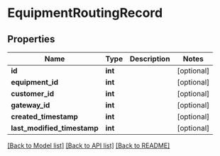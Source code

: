 # EquipmentRoutingRecord

## Properties
Name | Type | Description | Notes
------------ | ------------- | ------------- | -------------
**id** | **int** |  | [optional] 
**equipment_id** | **int** |  | [optional] 
**customer_id** | **int** |  | [optional] 
**gateway_id** | **int** |  | [optional] 
**created_timestamp** | **int** |  | [optional] 
**last_modified_timestamp** | **int** |  | [optional] 

[[Back to Model list]](../README.md#documentation-for-models) [[Back to API list]](../README.md#documentation-for-api-endpoints) [[Back to README]](../README.md)

